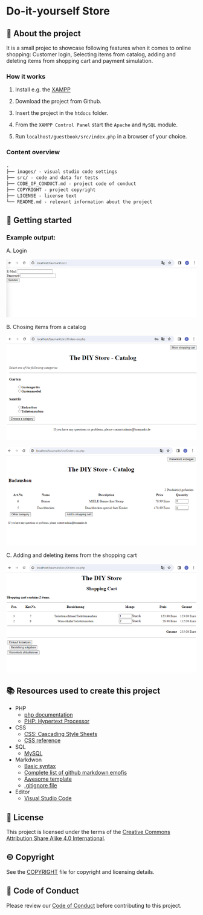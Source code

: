 # Do-it-yourself Store

## :newspaper: About the project

It is a small projec to showcase following features when it comes to online shopping: Customer login, Selecting items from catalog, adding and deleting items from shopping cart and payment simulation.

### How it works

1. Install e.g. the [XAMPP](https://www.apachefriends.org/de/index.html)

2. Download the project from Github.

3. Insert the project in the `htdocs` folder.

4. From the `XAMPP Control Panel` start the `Apache` and `MySQL` module.

5. Run `localhost/guestbook/src/index.php` in a browser of your choice.

### Content overview

    .
    ├── images/ - visual studio code settings
    ├── src/ - code and data for tests
    ├── CODE_OF_CONDUCT.md - project code of conduct
    ├── COPYRIGHT - project copyright
    ├── LICENSE - license text
    └── README.md - relevant information about the project

## :runner: Getting started

### Example output:

A. Login

![Login](images/login.png)

B. Chosing items from a catalog

![Catalog 1](images/catalog_1.png)

![Catalog 2](images/catalog_2.png)

C. Adding and deleting items from the shopping cart

![SHopping Cart](images/shopping_cart.png)

## :books: Resources used to create this project

* PHP
  * [php documentation](https://www.php.net/docs.php)
  * [PHP: Hypertext Processor](https://devdocs.io/php/)
* CSS
  * [CSS: Cascading Style Sheets](https://developer.mozilla.org/en-US/docs/Web/CSS?retiredLocale=de)
  * [CSS reference](https://devdocs.io/css/)
* SQL
  * [MySQL](https://dev.mysql.com/doc/)
* Markdwon
  * [Basic syntax](https://www.markdownguide.org/basic-syntax/)
  * [Complete list of github markdown emofis](https://dev.to/nikolab/complete-list-of-github-markdown-emoji-markup-5aia)
  * [Awesome template](http://github.com/Human-Activity-Recognition/blob/main/README.md)
  * [.gitignore file](https://git-scm.com/docs/gitignore)
* Editor
  * [Visual Studio Code](https://code.visualstudio.com/)

## :bookmark: License

This project is licensed under the terms of the [Creative Commons Attribution Share Alike 4.0 International](LICENSE).

## :copyright: Copyright

See the [COPYRIGHT](COPYRIGHT) file for copyright and licensing details.

## :straight_ruler: Code of Conduct

Please review our [Code of Conduct](CODE_OF_CONDUCT.md) before contributing to this project.
